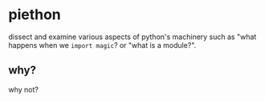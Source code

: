 # piethon
dissect and examine various aspects of python's machinery such as "what happens when we `import magic`? or "what is a module?".

## why?
why not?